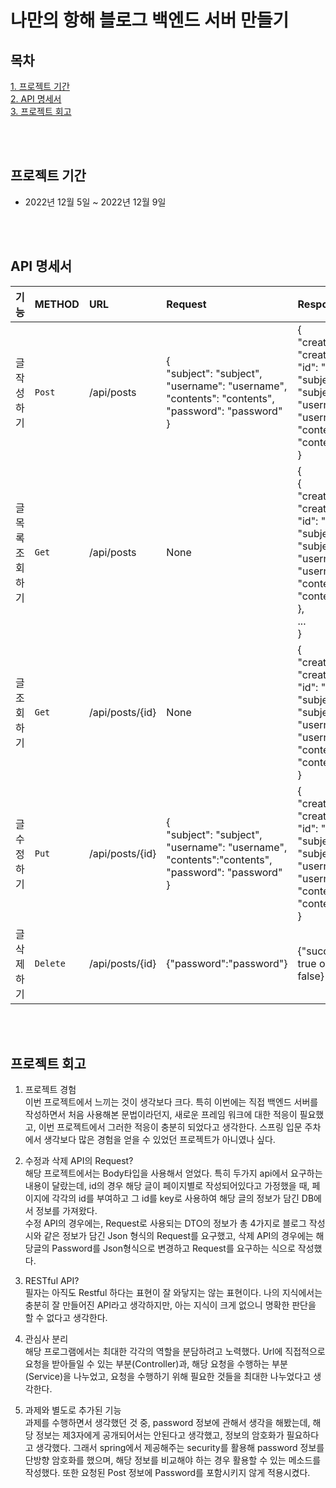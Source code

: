 # 나만의 항해 블로그 백엔드 서버 만들기

## 목차
[1. 프로젝트 기간](#프로젝트-기간) <br>
[2. API 명세서](#api-명세서) <br>
[3. 프로젝트 회고](#프로젝트-회고) <br>

<br><br>

## 프로젝트 기간
 - 2022년 12월 5일 ~ 2022년 12월 9일

<br><br>

## API 명세서
|기능| METHOD | URL | Request | Response |
|---|---|:---|:---|:---|
|글 작성하기| `Post` | /api/posts | {<br>"subject": "subject",<br>"username": "username",<br> "contents": "contents",<br> "password": "password"<br>} |  {<br>"createAt": "createAt",<br>"id": "id",<br>"subject": "subject",<br>"username": "username",<br>"contents": "contents"<br>}|
|글 목록 조회하기| `Get` | /api/posts | None | {<br>{<br>"createAt": "createAt",<br>"id": "id",<br>"subject": "subject",<br>"username": "username",<br>"contents": "contents"<br>},<br>...<br>}|
|글 조회하기| `Get` | /api/posts/{id} | None |{<br>"createAt": "createAt",<br>"id": "id",<br>"subject": "subject",<br>"username": "username",<br>"contents": "contents"<br>} |
|글 수정하기| `Put` | /api/posts/{id} | {<br>"subject": "subject",<br>"username": "username",<br> "contents":"contents",<br> "password": "password"<br>} | {<br>"createAt": "createAt",<br>"id": "id",<br>"subject": "subject",<br>"username": "username",<br>"contents": "contents"<br>} |
|글 삭제하기| `Delete` | /api/posts/{id} | {"password":"password"} | {"success": true or false} |

<br><br>

## 프로젝트 회고
1. 프로젝트 경험<br>
 이번 프로젝트에서 느끼는 것이 생각보다 크다. 특히 이번에는 직접 백엔드 서버를 작성하면서 처음 사용해본 문법이라던지, 새로운 프레임 워크에 대한 적응이 필요했고, 이번 프로젝트에서 그러한 적응이 충분히 되었다고 생각한다. 스프링 입문 주차에서 생각보다 많은 경험을 얻을 수 있었던 프로젝트가 아니였나 싶다. 

2. 수정과 삭제 API의 Request?<br>
 해당 프로젝트에서는 Body타입을 사용해서 얻었다. 특히 두가지 api에서 요구하는 내용이 달랐는데, id의 경우 해당 글이 페이지별로 작성되어있다고 가정했을 때, 페이지에 각각의 id를 부여하고 그 id를 key로 사용하여 해당 글의 정보가 담긴 DB에서 정보를 가져왔다. <br>
 수정 API의 경우에는, Request로 사용되는 DTO의 정보가 총 4가지로 블로그 작성시와 같은 정보가 담긴 Json 형식의 Request를 요구했고, 삭제 API의 경우에는 해당글의 Password를 Json형식으로 변경하고 Request를 요구하는 식으로 작성했다.

3. RESTful API? <br>
 필자는 아직도 Restful 하다는 표현이 잘 와닿지는 않는 표현이다. 나의 지식에서는 충분히 잘 만들어진 API라고 생각하지만, 아는 지식이 크게 없으니 명확한 판단을 할 수 없다고 생각한다. 

4. 관심사 분리 <br>
 해당 프로그램에서는 최대한 각각의 역할을 분담하려고 노력했다. Url에 직접적으로 요청을 받아들일 수 있는 부분(Controller)과, 해당 요청을 수행하는 부분(Service)을 나누었고, 요청을 수행하기 위해 필요한 것들을 최대한 나누었다고 생각한다.

5. 과제와 별도로 추가된 기능 <br>
 과제를 수행하면서 생각했던 것 중, password 정보에 관해서 생각을 해봤는데, 해당 정보는 제3자에게 공개되어서는 안된다고 생각했고, 정보의 암호화가 필요하다고 생각했다. 그래서 spring에서 제공해주는 security를 활용해 password 정보를 단방향 암호화를 했으며, 해당 정보를 비교해야 하는 경우 활용할 수 있는 메소드를 작성했다. 또한 요청된 Post 정보에 Password를 포함시키지 않게 적용시켰다.